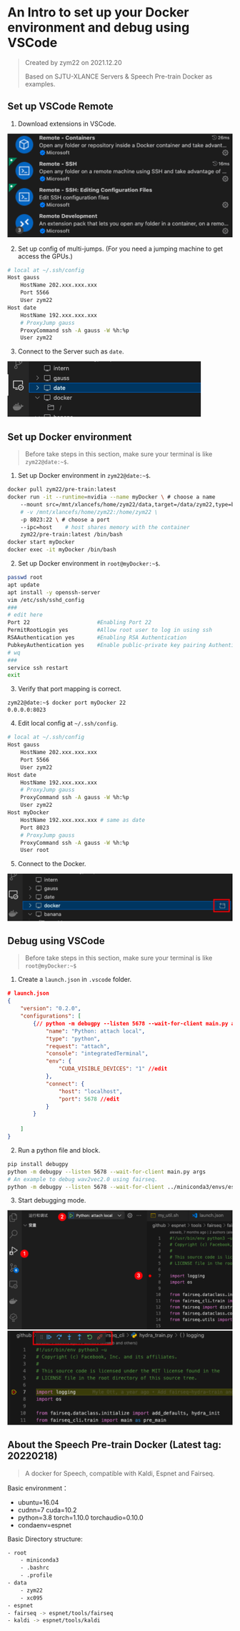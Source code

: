 # An Intro to set up your Docker environment and debug using VSCode

> Created by zym22 on 2021.12.20
>
> Based on SJTU-XLANCE Servers & Speech Pre-train Docker as examples. 



## Set up VSCode Remote

1. Download extensions in VSCode. 

<img src="Docker&Debug/image-20211220103747587.png" alt="image-20211220103747587" style="zoom: 50%;" />

2. Set up config of multi-jumps. (For you need a jumping machine to get access the GPUs.) 

```bash
# local at ~/.ssh/config
Host gauss
    HostName 202.xxx.xxx.xxx
    Port 5566
    User zym22
Host date
    HostName 192.xxx.xxx.xxx
    # ProxyJump gauss
    ProxyCommand ssh -A gauss -W %h:%p
    User zym22
```

3. Connect to the Server such as `date`. 

<img src="Docker&Debug/image-20211220104838119.png" alt="image-20211220104838119" style="zoom:50%;" />



## Set up Docker environment

> Before take steps in this section, make sure your terminal is like `zym22@date:~$`.

1. Set up Docker environment in `zym22@date:~$`.

```bash
docker pull zym22/pre-train:latest 
docker run -it --runtime=nvidia --name myDocker \ # choose a name
    --mount src=/mnt/xlancefs/home/zym22/data,target=/data/zym22,type=bind \ # access to your src
    # -v /mnt/xlancefs/home/zym22:/home/zym22 \
    -p 8023:22 \ # choose a port
    --ipc=host    # host shares memory with the container
    zym22/pre-train:latest /bin/bash
docker start myDocker
docker exec -it myDocker /bin/bash
```

2. Set up Docker environment in `root@myDocker:~$`.

```bash
passwd root
apt update
apt install -y openssh-server
vim /etc/ssh/sshd_config
###
# edit here
Port 22                     #Enabling Port 22
PermitRootLogin yes         #Allow root user to log in using ssh
RSAAuthentication yes       #Enabling RSA Authentication 
PubkeyAuthentication yes    #Enable public-private key pairing Authentication
# wq
###
service ssh restart
exit
```

3. Verify that port mapping is correct. 

```less
zym22@date:~$ docker port myDocker 22
0.0.0.0:8023
```

4. Edit local config at `~/.ssh/config`. 

```bash
# local at ~/.ssh/config
Host gauss
    HostName 202.xxx.xxx.xxx
    Port 5566
    User zym22
Host date
    HostName 192.xxx.xxx.xxx
    # ProxyJump gauss
    ProxyCommand ssh -A gauss -W %h:%p
    User zym22
Host myDocker
    HostName 192.xxx.xxx.xxx # same as date
    Port 8023
    # ProxyJump gauss
    ProxyCommand ssh -A gauss -W %h:%p
    User root
```

5. Connect to the Docker. 

<img src="Docker&Debug/image-20211220112552697.png" alt="image-20211220112552697" style="zoom:50%;" />



## Debug using VSCode

> Before take steps in this section, make sure your terminal is like `root@myDocker:~$`

1. Create a `launch.json` in `.vscode` folder.

```json
# launch.json
{
    "version": "0.2.0",
    "configurations": [
        {// python -m debugpy --listen 5678 --wait-for-client main.py args
            "name": "Python: attach local",
            "type": "python",
            "request": "attach",
            "console": "integratedTerminal",
            "env": {
                "CUDA_VISIBLE_DEVICES": "1" //edit
            },
            "connect": {
                "host": "localhost",
                "port": 5678 //edit
            }
        }

    ]
}
```

2. Run a python file and block.

```bash
pip install debugpy
python -m debugpy --listen 5678 --wait-for-client main.py args
# An example to debug wav2vec2.0 using fairseq.
python -m debugpy --listen 5678 --wait-for-client ../miniconda3/envs/espnet/bin/fairseq-hydra-train task.data=examples/wav2vec/manifest --config-dir examples/wav2vec/config/pretraining --config-name wav2vec2_test_librispeech
```

3. Start debugging mode.

<img src="Docker&Debug/image-20211220114021177.png" alt="image-20211220114021177" style="zoom:50%;" />

<img src="Docker&Debug/image-20211220114209393.png" alt="image-20211220114209393" style="zoom:50%;" />



## About the Speech Pre-train Docker (Latest tag: 20220218)

> A docker for Speech, compatible with Kaldi, Espnet and Fairseq.

Basic environment：

- ubuntu=16.04 
- cudnn=7 cuda=10.2 
- python=3.8 torch=1.10.0 torchaudio=0.10.0 
- condaenv=espnet 

Basic Directory structure:

```bash
- root
	- miniconda3
	- .bashrc
	- .profile
- data
	- zym22
	- xc095
- espnet
- fairseq -> espnet/tools/fairseq
- kaldi -> espnet/tools/kaldi
```


